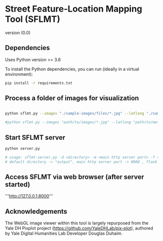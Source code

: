 # Street Feature-Location Mapping Tool (SFLMT)
version (0.0)

## Dependencies

Uses Python version >= 3.6

To install the Python dependencies, you can run (ideally in a virtual environment):

```bash
pip install -r requirements.txt
```

## Process a folder of images for visualization

```bash

python sflmt.py --images "./sample-images/files/*.jpg" --latlong "./sample-images/sample-images-metadata.json"

#python sflmt.py --images "path/to/images/*.jpg" --latlong "path/to/metadata/*.json"
```

## Start SFLMT server

```bash
python server.py

# usage: sflmt-server.py -d <directory> -m <main http server port> -f <flask server port>
# default directory -> "output", main http server port -> 8000 , flask server port -> 5000
```

## Access SFLMT via web browser (after server started)

'''http://127.0.0.1:8000'''

## Acknowledgements
The WebGL image viewer within this tool is largely repurposed from the Yale DH Pixplot project (https://github.com/YaleDHLab/pix-plot), authored by Yale Digital Humanities Lab Developer Douglas Duhaim.
